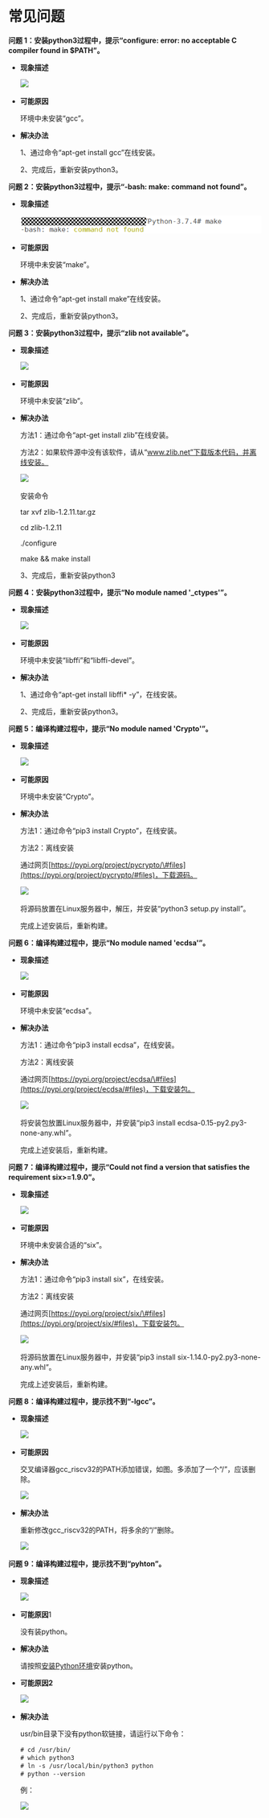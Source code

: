 # 常见问题<a name="ZH-CN_TOPIC_0000001053143860"></a>

**问题 1：安装python3过程中，提示“configure: error: no acceptable C compiler found in $PATH”。**

-   **现象描述**

    ![](/applications/BearPi/BearPi-HM_Nano/docs/quick-start/figures/zh-cn_image_0000001053782588.png)

-   **可能原因**

    环境中未安装“gcc”。

-   **解决办法**

    1、通过命令“apt-get install gcc”在线安装。

    2、完成后，重新安装python3。


**问题 2：安装python3过程中，提示“-bash: make: command not found”。**

-   **现象描述**

    ![](figures/zh-cn_image_0000001053302604.png)

-   **可能原因**

    环境中未安装“make”。

-   **解决办法**

    1、通过命令“apt-get install make”在线安装。

    2、完成后，重新安装python3。


**问题 3：安装python3过程中，提示“zlib not available”。**

-   **现象描述**

    ![](/applications/BearPi/BearPi-HM_Nano/docs/quick-start/figures/zh-cn_image_0000001053183929.png)

-   **可能原因**

    环境中未安装“zlib”。

-   **解决办法**

    方法1：通过命令“apt-get install zlib”在线安装。

    方法2：如果软件源中没有该软件，请从“www.zlib.net”下载版本代码，并离线安装。

    ![](/applications/BearPi/BearPi-HM_Nano/docs/quick-start/figures/10.png)

    安装命令

    tar xvf zlib-1.2.11.tar.gz

    cd zlib-1.2.11

    ./configure

    make && make install

    3、完成后，重新安装python3


**问题 4：安装python3过程中，提示“No module named '\_ctypes'”。**

-   **现象描述**

    ![](/applications/BearPi/BearPi-HM_Nano/docs/quick-start/figures/zh-cn_image_0000001052623895.png)


-   **可能原因**

    环境中未安装“libffi”和“libffi-devel”。


-   **解决办法**

    1、通过命令“apt-get install libffi\* -y”，在线安装。

    2、完成后，重新安装python3。


**问题 5：编译构建过程中，提示“No module named 'Crypto'”。**

-   **现象描述**

    ![](/applications/BearPi/BearPi-HM_Nano/docs/quick-start/figures/zh-cn_image_0000001052983874.png)


-   **可能原因**

    环境中未安装“Crypto”。


-   **解决办法**

    方法1：通过命令“pip3 install Crypto”，在线安装。

    方法2：离线安装

    通过网页[https://pypi.org/project/pycrypto/\#files](https://pypi.org/project/pycrypto/#files)，下载源码。

    ![](/applications/BearPi/BearPi-HM_Nano/docs/quick-start/figures/zh-cn_image_0000001053462612.png)

    将源码放置在Linux服务器中，解压，并安装“python3 setup.py install”。

    完成上述安装后，重新构建。


**问题 6：编译构建过程中，提示“No module named 'ecdsa'”。**

-   **现象描述**

    ![](/applications/BearPi/BearPi-HM_Nano/docs/quick-start/figures/18.png)


-   **可能原因**

    环境中未安装“ecdsa”。


-   **解决办法**

    方法1：通过命令“pip3 install ecdsa”，在线安装。

    方法2：离线安装

    通过网页[https://pypi.org/project/ecdsa/\#files](https://pypi.org/project/ecdsa/#files)，下载安装包。

    ![](/applications/BearPi/BearPi-HM_Nano/docs/quick-start/figures/zh-cn_image_0000001053022609.png)

    将安装包放置Linux服务器中，并安装“pip3 install ecdsa-0.15-py2.py3-none-any.whl”。

    完成上述安装后，重新构建。


**问题 7：编译构建过程中，提示“Could not find a version that satisfies the requirement six\>=1.9.0”。**

-   **现象描述**

    ![](/applications/BearPi/BearPi-HM_Nano/docs/quick-start/figures/zh-cn_image_0000001052862621.png)


-   **可能原因**

    环境中未安装合适的“six”。


-   **解决办法**

    方法1：通过命令“pip3 install six”，在线安装。

    方法2：离线安装

    通过网页[https://pypi.org/project/six/\#files](https://pypi.org/project/six/#files)，下载安装包。

    ![](/applications/BearPi/BearPi-HM_Nano/docs/quick-start/figures/zh-cn_image_0000001052742629.png)

    将源码放置在Linux服务器中，并安装“pip3 install six-1.14.0-py2.py3-none-any.whl”。

    完成上述安装后，重新构建。


**问题 8：编译构建过程中，提示找不到“-lgcc”。**

-   **现象描述**

    ![](/applications/BearPi/BearPi-HM_Nano/docs/quick-start/figures/zh-cn_image_0000001053142611.png)


-   **可能原因**

    交叉编译器gcc\_riscv32的PATH添加错误，如图。多添加了一个“/”，应该删除。

    ![](/applications/BearPi/BearPi-HM_Nano/docs/quick-start/figures/zh-cn_image_0000001055682654.png)


-   **解决办法**

    重新修改gcc\_riscv32的PATH，将多余的“/”删除。

    ![](/applications/BearPi/BearPi-HM_Nano/docs/quick-start/figures/zh-cn_image_0000001054804171.png)


**问题 9：编译构建过程中，提示找不到“pyhton”。**

-   **现象描述**

    ![](/applications/BearPi/BearPi-HM_Nano/docs/quick-start/figures/zh-cn_image_0000001055073889.png)


-   **可能原因**1

    没有装python。

-   **解决办法**

    请按照[安装Python环境](搭建环境.md#section126831816258)安装python。

-   **可能原因2**

    ![](/applications/BearPi/BearPi-HM_Nano/docs/quick-start/figures/zh-cn_image_0000001054713955.png)

-   **解决办法**

    usr/bin目录下没有python软链接，请运行以下命令：

    ```
    # cd /usr/bin/
    # which python3
    # ln -s /usr/local/bin/python3 python
    # python --version
    ```

    例：

    ![](/applications/BearPi/BearPi-HM_Nano/docs/quick-start/figures/zh-cn_image_0000001055674130.png)


